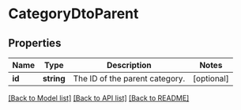 # CategoryDtoParent

## Properties
Name | Type | Description | Notes
------------ | ------------- | ------------- | -------------
**id** | **string** | The ID of the parent category. | [optional] 

[[Back to Model list]](../../README.md#documentation-for-models) [[Back to API list]](../../README.md#documentation-for-api-endpoints) [[Back to README]](../../README.md)

